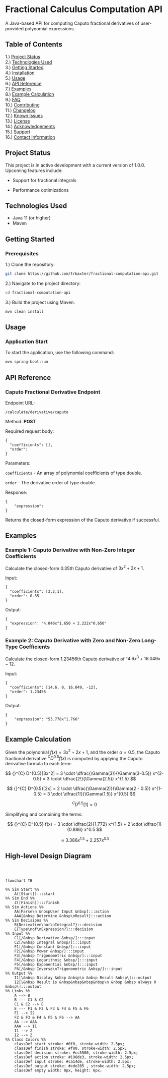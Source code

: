# Fractional Calculus Computation API

A Java-based API for computing Caputo fractional derivatives of user-provided polynomial
expressions. 

## Table of Contents
1.) [Project Status](#project-status)  
2.) [Technologies Used](#technologies-used)  
3.) [Getting Started](#getting-started)  
4.) [Installation](#installation)  
5.) [Usage](#usage)  
6.) [API Reference](#api-reference)  
7.) [Examples](#examples)  
8.) [Example Calculation](#example-calculation)  
9.) [FAQ](#faq)  
10.) [Contributing](#contributing)  
11.) [Changelog](#changelog)  
12.) [Known Issues](#known-issues)  
13.) [License](#license)  
14.) [Acknowledgements](#acknowledgements)  
15.) [Support](#support)  
16.) [Contact Information](#contact-information)

## Project Status

This project is in active development with a current version of 1.0.0. Upcoming features include:  

- Support for fractional integrals
  

- Performance optimizations
    
## Technologies Used

- Java 11 (or higher)
- Maven

  
## Getting Started

### Prerequisites

1.) Clone the repository:  
```sh
git clone https://github.com/trbaxter/fractional-computation-api.git
```

2.) Navigate to the project directory: 
```sh
cd fractional-computation-api
```

3.) Build the project using Maven:
```sh
mvn clean install
```
  

## Usage

### Application Start

To start the application, use the following command:
```sh
mvn spring-boot:run
```

## API Reference

### Caputo Fractional Derivative Endpoint  

Endpoint URL: 
```
/calculate/derivative/caputo
```

Method: <b>POST</b>  

Required request body:
```
{
  "coefficients": [],
  "order": 
}
```
Parameters:

```coefficients``` - An array of polynomial coefficients of type double.

```order``` - The derivative order of type double.

Response:
```
{
    "expression": 
}
```
Returns the closed-form expression of the Caputo derivative if successful.

## Examples

### Example 1: Caputo Derivative with Non-Zero Integer Coefficients

Calculate the closed-form 0.35th Caputo derivative of $3x^2 + 2x + 1$.

Input: 

```
{
  "coefficients": [3,2,1],
  "order": 0.35
}
```

Output: 
```
{
  "expression": "4.040x^1.650 + 2.222x^0.650"
}
```

### Example 2: Caputo Derivative with Zero and Non-Zero Long-Type Coefficients

Calculate the closed-form 1.23456th Caputo derivative of $14.6x^3 + 16.049x - 12$.

Input:
```
{
  "coefficients": [14.6, 0, 16.049, -12],
  "order": 1.23456
}
```

Output:
```
{
    "expression": "53.778x^1.766"
}
```

## Example Calculation

Given the polynomial $f(x) = 3x^2 + 2x + 1$, and the order $\alpha = 0.5$, the Caputo fractional derivative
${}^{C} D^{0.5} f(x)$ is computed by applying the Caputo derivative formula to each term: 

$$
{}^{C} D^{0.5}[3x^2] = 3 \cdot \dfrac{\Gamma(3)}{\Gamma(3-0.5)} x^{2-0.5} = 3 \cdot \dfrac{2!}{\Gamma(2.5)} x^{1.5}
$$  


$$
{}^{C} D^{0.5}[2x] = 2 \cdot \dfrac{\Gamma(2)}{\Gamma(2 - 0.5)} x^{1-0.5} = 3 \cdot \dfrac{1!}{\Gamma(1.5)} x^{0.5}
$$

$$
{}^{C} D^{0.5}[1] = 0
$$

Simplifying and combining the terms:

$$
{}^{C} D^{0.5} f(x) = 3 \cdot \dfrac{2}{1.772} x^{1.5} + 2 \cdot \dfrac{1}{0.886} x^0.5
$$

$$
\approx 3.386x^{1.5} + 2.257x^{0.5}
$$


## High-level Design Diagram

```mermaid



flowchart TB

%% Sim Start %%
    A([Start]):::start
%% Sim End %% 
    Z([Finish]):::finish
%% Sim Actions %%
    AA[Parse\n &nbspUser Input &nbsp]:::action
    AAA[&nbsp Determine &nbsp\nResult]:::action
%% Sim Decisions %%
    B{Derivative\nor\nIntegral?}:::decision
    E{Type\nof\nExpression?}:::decision
%% Input %%
    C1[/&nbsp Derivative &nbsp/]:::input
    C2[/&nbsp Integral &nbsp/]:::input
    F1[/&nbsp Constant &nbsp/]:::input
    F2[/&nbsp Power &nbsp/]:::input
    F3[/&nbsp Trigonometric &nbsp/]:::input
    F4[/&nbsp Logarithmic &nbsp/]:::input
    F5[/&nbsp Exponential &nbsp/]:::input
    F6[/&nbsp Inverse\nTrigonometric &nbsp/]:::input
%% Output %%
    I1[\&nbsp Display &nbsp &nbsp\n &nbsp Result &nbsp\]:::output
    I2[\&nbsp Result is &nbsp&nbsp&nbsp&nbsp\n &nbsp &nbsp always 0 &nbsp\]:::output
%% Links %%
    A --> B
    B --- C1 & C2
    C1 & C2 --> E
    E --- F1 & F2 & F3 & F4 & F5 & F6
    F1 --> I2
    F2 & F3 & F4 & F5 & F6 --> AA
    AA --> AAA
    AAA --> I1
    I1 --> Z
    I2 --> Z
%% Class Colors %%
    classDef start stroke: #0f0, stroke-width: 2.5px;
    classDef finish stroke: #f00, stroke-width: 2.5px;
    classDef decision stroke: #cc5500, stroke-width: 2.5px;
    classDef action stroke: #196de3, stroke-width: 2.5px;
    classDef input stroke: #ca14de, stroke-width: 2.5px;
    classDef output stroke: #ede205 , stroke-width: 2.5px;
    classDef empty width: 0px, height: 0px;
```


